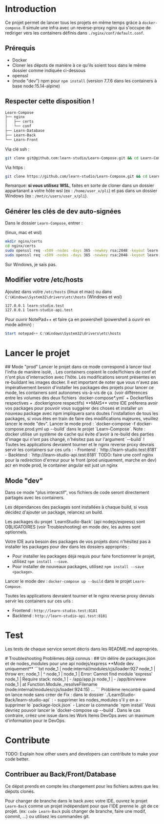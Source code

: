 # Introduction 

Ce projet permet de lancer tous les projets en même temps grâce à `docker-compose`. Il simule une infra avec un reverse-proxy nginx qui s'occupe de rediriger vers les containers définis dans `./nginx/conf/default.conf`.

## Prérequis

- Docker
- Cloner les dépots de manière à ce qu'ils soient tous dans le même dossier comme indiquée ci-dessous
- openssl
- (mode "dev") npm pour `npm install` (version 7.7.6 dans les containers à base node:15.14-alpine)

## Respecter cette disposition !

```txt
Learn-Compose
├── nginx
│   ├── certs
│   └── conf
├── Learn-Database
├── Learn-Back
└── Learn-Front
```

Via clé ssh : 

```bash
git clone git@github.com:learn-studio/Learn-Compose.git && cd Learn-Compose && git clone git@github.com:learn-studio/Learn-Database.git && git clone git@github.com:learn-studio/Learn-Back.git && git clone git@github.com:learn-studio/Learn-Front.git
```

Via https :

```bash
git clone https://github.com/learn-studio/Learn-Compose.git && cd Learn-Compose && git clone https://github.com/learn-studio/Learn-Database.git && git clone https://github.com/learn-studio/Learn-Back.git && git clone https://github.com/learn-studio/Learn-Front.git
```


Remarque: **si vous utilisez WSL**, faites en sorte de cloner dans un dossier appartanant a votre hôte wsl (ex : `/home/user_x/pli`) et pas dans un dossier Windows (ex : `/mnt/c/users/user_x/pli`).

## Générer les clés de dev auto-signées

Dans le dossier `Learn-Compose`, entrer :

(linux, mac et wsl)

```bash
mkdir nginx/certs
cd nginx/certs
sudo openssl req -x509 -nodes -days 365 -newkey rsa:2048 -keyout learn-studio-api.key -out learn-studio-api.crt # Pas besoin de rentrer quoi que ce soit 
sudo openssl req -x509 -nodes -days 365 -newkey rsa:2048 -keyout learn-studio.key -out learn-studio.crt # Pas besoin de rentrer quoi que ce soit 
```

Sur Windows, je sais pas.

## Modifier votre /etc/hosts

Ajoutez dans votre `/etc/hosts` (linux et mac) ou dans `C:\Windows\System32\drivers\etc\hosts` (Windows et wsl) 

```txt
127.0.0.1 learn-studio.test
127.0.0.1 learn-studio-api.test
```

Pour ouvrir NotePad++ et faire ça en powershell (powershell à ouvrir en mode admin) : 
```ps1
Start notepad++ C:\Windows\System32\drivers\etc\hosts
```
# Lancer le projet
<!-->
## Mode "prod"

Lancer le projet dans ce mode correspond à lancer tout l'infra de manière isolé, . Les containers copient le code/fichiers de conf et n'ont plus d'interraction avec l'hôte. Les modifications seront présentes en re-buildant les images docker.

Il est important de noter que vous n'avez pas impérativement besoin d'installer les packages des projets pour lancer ce mode, les containers sont autonomes vis-à-vis de ça. (voir différences entre les volumes des deux fichiers `docker-compose*.yml` + Dockerfiles respectives + .dockerignore respectifs)

**MAIS** votre IDE préferera avoir vos packages pour pouvoir vous suggérer des choses et installer un nouveau package avec npm impliquera sans doutes l'installation de tous les packages, si vous êtes en train de faire des modifications majeures, veuillez lancer le mode "dev".

Lancer le mode prod : `docker-compose -f docker-compose.prod.yml up --build` dans le projet `Learn-Compose`.

Note : docker utilise un système de cache qui évite d'avoir à re-build des parties d'image qui n'ont pas changé, n'hésitez pas sur l'argument `--build` !

Toutes les applications devraient tourner et le nginx reverse proxy devrais servir les containers sur ces urls :

- Frontend : `http://learn-studio.test:8181`
- Backtend : `http://learn-studio-api.test:8181`

TODO: faire une conf nginx pour la redirection d'erreur pour le front (prod uniquement, marche en dev) acr en mode prod, le container angular est just un nginx
<!-->
## Mode "dev"

Dans ce mode "plus interactif", vos fichiers de code seront directement partagés avec les containers.

Les dépendances des packages sont installées à chaque build, si vous décidez d'ajouter un package, relancez un build.

<!-->

Les packages du projet `LearnStudio-Back` (api nodejs/express) sont OBLIGATOIRES (voir Troubleshooting) en mode dev, les autres sont optionnels.

<!-->

Votre IDE aura besoin des packages de vos projets donc n'hésitez pas à installer les packages pour dev dans les dossiers appropriés :
- Pour installer les packages déjà requis pour faire fonctionnrer le projet, utilisez `npm install --save`.
- Pour installer de nouveaux packages, utilisez `npm install --save <package>`.



Lancer le mode dev : `docker-compose up --build` dans le projet `Learn-Compose`.

Toutes les applications devraient tourner et le nginx reverse proxy devrais servir les containers sur ces urls :

- Frontend : `http://learn-studio.test:8181`
- Backtend : `http://learn-studio-api.test:8181`

# Test

Les tests de chaque service seront décris dans les README.md appropriés.

<!-->
# Troubleshooting

Problèmes déjà connus : 

## Un délire de packages.json et de nodes_modules pour une api nodejs/express

**Mode dev uniquement**

```txt
node_1      | node:internal/modules/cjs/loader:927
node_1      |   throw err;
node_1      |   ^
node_1      |
node_1      | Error: Cannot find module 'express'
node_1      | Require stack:
node_1      | - /app/app.js
node_1      | - /app/bin/www
node_1      |     at Function.Module._resolveFilename (node:internal/modules/cjs/loader:924:15)
...
```

Problème rencontré quand on lance node sans créer de 


Fix : dans le dossier `./LearnStudio-Back/learn-studio-api` :
- supprimer les nodes_modules s'il y en a 
- supprimer le `package-lock.json`
- Lancer la commande `npm install`

Vous devriez pouvoir lancer le `docker-compose up --build`. Dans le cas contraire, créez une issue dans les Work Items DevOps avec un maximum d'information pour le DevOps.
<!-->
# Contribute
TODO: Explain how other users and developers can contribute to make your code better. 

## Contribuer au Back/Front/Database

Ce dépot prends en compte les changement pour les fichiers autres que les dépots clonés.

Pour changer de branche dans le back avec votre IDE, ouvrez le projet `Learn-Back` comme un projet indépendant pour que l'IDE prenne le .git de ce projet. (ex: `code Learn-Back` puis changer de branche, faire une modif, commit, ...) ou utilisez les commandes git.